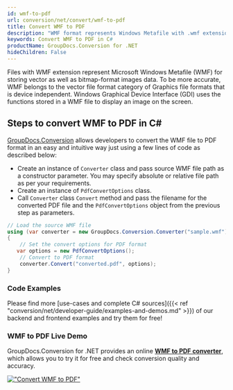 ```yaml
---
id: wmf-to-pdf
url: conversion/net/convert/wmf-to-pdf
title: Convert WMF to PDF
description: "WMF format represents Windows Metafile with .wmf extension. Learn how to convert WMF to PDF file programmatically in C# language using GroupDocs.Conversion for .NET library."
keywords: Convert WMF to PDF in C#
productName: GroupDocs.Conversion for .NET
hideChildren: False
---
```


Files with WMF extension represent Microsoft Windows Metafile (WMF) for storing vector as well as bitmap-format images data. To be more accurate, WMF belongs to the vector file format category of Graphics file formats that is device independent. Windows Graphical Device Interface (GDI) uses the functions stored in a WMF file to display an image on the screen.

## Steps to convert WMF to PDF in C#

[GroupDocs.Conversion](https://products.groupdocs.com/conversion/net) allows developers to convert the WMF file to PDF format in an easy and intuitive way just using a few lines of code as described below:

* Create an instance of `Converter` class and pass source WMF file path as a constructor parameter. You may specify absolute or relative file path as per your requirements. 
* Create an instance of `PdfConvertOptions` class.
* Call `Converter` class `Convert` method and pass the filename for the converted PDF file and the `PdfConvertOptions` object from the previous step as parameters.

```csharp
// Load the source WMF file
using (var converter = new GroupDocs.Conversion.Converter("sample.wmf"))
{
    // Set the convert options for PDF format
   var options = new PdfConvertOptions();
    // Convert to PDF format
    converter.Convert("converted.pdf", options);
}
```

### Code Examples

Please find more [use-cases and complete C# sources]({{< ref "conversion/net/developer-guide/examples-and-demos.md" >}}) of our backend and frontend examples and try them for free!

### WMF to PDF Live Demo

GroupDocs.Conversion for .NET provides an online [**WMF to PDF converter**](https://products.groupdocs.app/conversion/wmf-to-pdf), which allows you to try it for free and check conversion quality and accuracy.

[!["Convert WMF to PDF"](conversion/net/images/convert-to-pdf/convert-wmf-to-pdf.png)](https://products.groupdocs.app/conversion/wmf-to-pdf)